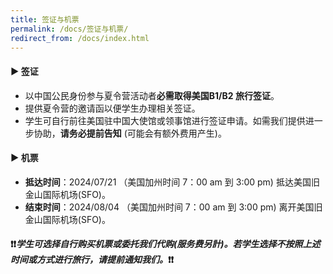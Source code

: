 ```yaml
---
title: 签证与机票
permalink: /docs/签证与机票/
redirect_from: /docs/index.html
---
```


#### ▶︎ 签证

* 以中国公民身份参与夏令营活动者**必需取得美国B1/B2 旅行签证**。 <br>
* 提供夏令营的邀请函以便学生办理相关签证。<br>
* 学生可自行前往美国驻中国大使馆或领事馆进行签证申请。如需我们提供进一步协助，**请务必提前告知** (可能会有额外费用产生)。<br>

#### ▶︎ 机票

* **抵达时间**：2024/07/21 （美国加州时间 7：00 am 到 3:00 pm) 抵达美国旧金山国际机场(SFO)。
* **结束时间**：2024/08/04 （美国加州时间 7：00 am 到 3:00 pm) 离开美国旧金山国际机场(SFO)。

#### ❗️❗️*学生可选择自行购买机票或委托我们代购(服务费另計)。若学生选择不按照上述时间或方式进行旅行，请提前通知我们。*❗️❗️
